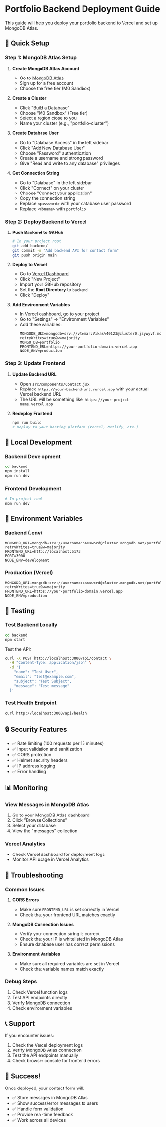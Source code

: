 # Portfolio Backend Deployment Guide

This guide will help you deploy your portfolio backend to Vercel and set up MongoDB Atlas.

## 🚀 Quick Setup

### Step 1: MongoDB Atlas Setup

1. **Create MongoDB Atlas Account**
   - Go to [MongoDB Atlas](https://www.mongodb.com/atlas)
   - Sign up for a free account
   - Choose the free tier (M0 Sandbox)

2. **Create a Cluster**
   - Click "Build a Database"
   - Choose "M0 Sandbox" (Free tier)
   - Select a region close to you
   - Name your cluster (e.g., "portfolio-cluster")

3. **Create Database User**
   - Go to "Database Access" in the left sidebar
   - Click "Add New Database User"
   - Choose "Password" authentication
   - Create a username and strong password
   - Give "Read and write to any database" privileges

4. **Get Connection String**
   - Go to "Database" in the left sidebar
   - Click "Connect" on your cluster
   - Choose "Connect your application"
   - Copy the connection string
   - Replace `<password>` with your database user password
   - Replace `<dbname>` with `portfolio`

### Step 2: Deploy Backend to Vercel

1. **Push Backend to GitHub**
   ```bash
   # In your project root
   git add backend/
   git commit -m "Add backend API for contact form"
   git push origin main
   ```

2. **Deploy to Vercel**
   - Go to [Vercel Dashboard](https://vercel.com/dashboard)
   - Click "New Project"
   - Import your GitHub repository
   - Set the **Root Directory** to `backend`
   - Click "Deploy"

3. **Add Environment Variables**
   - In Vercel dashboard, go to your project
   - Go to "Settings" → "Environment Variables"
   - Add these variables:
     ```
     MONGODB_URI=mongodb+srv://vtomar:Vikas%40123@cluster0.jzywyvf.mongodb.net/?retryWrites=true&w=majority
     MONGO_DB=portfolio
     FRONTEND_URL=https://your-portfolio-domain.vercel.app
     NODE_ENV=production
     ```

### Step 3: Update Frontend

1. **Update Backend URL**
   - Open `src/components/Contact.jsx`
   - Replace `https://your-backend-url.vercel.app` with your actual Vercel backend URL
   - The URL will be something like: `https://your-project-name.vercel.app`

2. **Redeploy Frontend**
   ```bash
   npm run build
   # Deploy to your hosting platform (Vercel, Netlify, etc.)
   ```

## 🔧 Local Development

### Backend Development

```bash
cd backend
npm install
npm run dev
```

### Frontend Development

```bash
# In project root
npm run dev
```

## 📝 Environment Variables

### Backend (.env)
```env
MONGODB_URI=mongodb+srv://username:password@cluster.mongodb.net/portfolio?retryWrites=true&w=majority
FRONTEND_URL=http://localhost:5173
PORT=3000
NODE_ENV=development
```

### Production (Vercel)
```
MONGODB_URI=mongodb+srv://username:password@cluster.mongodb.net/portfolio?retryWrites=true&w=majority
FRONTEND_URL=https://your-portfolio-domain.vercel.app
NODE_ENV=production
```

## 🧪 Testing

### Test Backend Locally
```bash
cd backend
npm start
```

Test the API:
```bash
curl -X POST http://localhost:3000/api/contact \
  -H "Content-Type: application/json" \
  -d '{
    "name": "Test User",
    "email": "test@example.com",
    "subject": "Test Subject",
    "message": "Test message"
  }'
```

### Test Health Endpoint
```bash
curl http://localhost:3000/api/health
```

## 🔒 Security Features

- ✅ Rate limiting (100 requests per 15 minutes)
- ✅ Input validation and sanitization
- ✅ CORS protection
- ✅ Helmet security headers
- ✅ IP address logging
- ✅ Error handling

## 📊 Monitoring

### View Messages in MongoDB Atlas
1. Go to your MongoDB Atlas dashboard
2. Click "Browse Collections"
3. Select your database
4. View the "messages" collection

### Vercel Analytics
- Check Vercel dashboard for deployment logs
- Monitor API usage in Vercel Analytics

## 🚨 Troubleshooting

### Common Issues

1. **CORS Errors**
   - Make sure `FRONTEND_URL` is set correctly in Vercel
   - Check that your frontend URL matches exactly

2. **MongoDB Connection Issues**
   - Verify your connection string is correct
   - Check that your IP is whitelisted in MongoDB Atlas
   - Ensure database user has correct permissions

3. **Environment Variables**
   - Make sure all required variables are set in Vercel
   - Check that variable names match exactly

### Debug Steps

1. Check Vercel function logs
2. Test API endpoints directly
3. Verify MongoDB connection
4. Check environment variables

## 📞 Support

If you encounter issues:
1. Check the Vercel deployment logs
2. Verify MongoDB Atlas connection
3. Test the API endpoints manually
4. Check browser console for frontend errors

## 🎉 Success!

Once deployed, your contact form will:
- ✅ Store messages in MongoDB Atlas
- ✅ Show success/error messages to users
- ✅ Handle form validation
- ✅ Provide real-time feedback
- ✅ Work across all devices
